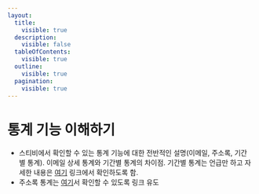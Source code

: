 ```yaml
---
layout:
  title:
    visible: true
  description:
    visible: false
  tableOfContents:
    visible: true
  outline:
    visible: true
  pagination:
    visible: true
---
```


# 통계 기능 이해하기

* 스티비에서 확인할 수 있는 통계 기능에 대한 전반적인 설명(이메일, 주소록, 기간 별 통계). 이메일 상세 통계와 기간별 통계의 차이점. 기간별 통계는 언급만 하고 자세한 내용은 [여기](https://www.notion.so/1-32e244ca2b6e4c5985cbaae1f06bcdb1?pvs=21) 링크에서 확인하도록 함.
* 주소록 통계는 [여기](https://www.notion.so/1-32e244ca2b6e4c5985cbaae1f06bcdb1?pvs=21)서 확인할 수 있도록 링크 유도
